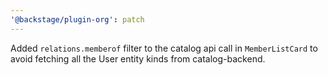 ```yaml
---
'@backstage/plugin-org': patch
---
```


Added `relations.memberof` filter to the catalog api call in `MemberListCard` to avoid fetching all the User entity kinds from catalog-backend.

